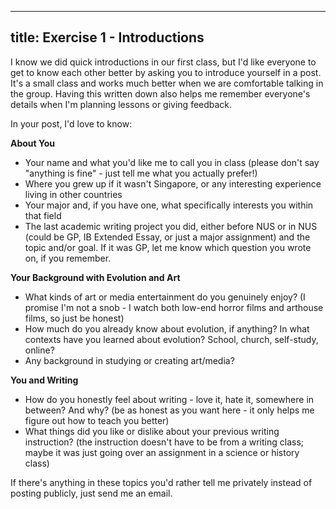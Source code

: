  ---
title: Exercise 1 - Introductions
---

<!-- I've introduced myself to you on the "Meet your instructor" page. Now it's your turn! Please introduce yourself to me and the class in a post on the "Discussions" page in the thread "Exercise 1 - introductions".
 -->

I know we did quick introductions in our first class, but I'd like everyone to get to know each other better by asking you to introduce yourself in a post. It's a small class and works much better when we are comfortable talking in the group. Having this written down also helps me remember everyone's details when I'm planning lessons or giving feedback.

In your post, I'd love to know:

**About You**

- Your name and what you'd like me to call you in class (please don't say "anything is fine" - just tell me what you actually prefer!)
- Where you grew up if it wasn't Singapore, or any interesting experience living in other countries
- Your major and, if you have one, what specifically interests you within that field
- The last academic writing project you did, either before NUS or in NUS (could be GP, IB Extended Essay, or just a major assignment) and the topic and/or goal. If it was GP, let me know which question you wrote on, if you remember.

**Your Background with Evolution and Art**

- What kinds of art or media entertainment do you genuinely enjoy? (I promise I'm not a snob - I watch both low-end horror films and arthouse films, so just be honest)
- How much do you already know about evolution, if anything? In what contexts have you learned about evolution? School, church, self-study, online?
- Any background in studying or creating art/media?

**You and Writing**

- How do you honestly feel about writing - love it, hate it, somewhere in between? And why? (be as honest as you want here - it only helps me figure out how to teach you better)
- What things did you like or dislike about your previous writing instruction? (the instruction doesn't have to be from a writing class; maybe it was just going over an assignment in a science or history class)

If there's anything in these topics you'd rather tell me privately instead of posting publicly, just send me an email.

